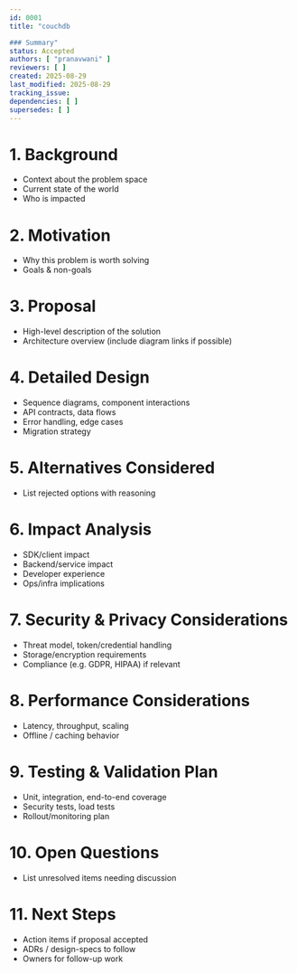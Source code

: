 ```yaml
---
id: 0001
title: "couchdb

### Summary"
status: Accepted
authors: [ "pranavwani" ]
reviewers: [ ]
created: 2025-08-29
last_modified: 2025-08-29
tracking_issue: 
dependencies: [ ]
supersedes: [ ]
---
```


# 1. Background
- Context about the problem space
- Current state of the world
- Who is impacted

# 2. Motivation
- Why this problem is worth solving
- Goals & non-goals

# 3. Proposal
- High-level description of the solution
- Architecture overview (include diagram links if possible)

# 4. Detailed Design
- Sequence diagrams, component interactions
- API contracts, data flows
- Error handling, edge cases
- Migration strategy

# 5. Alternatives Considered
- List rejected options with reasoning

# 6. Impact Analysis
- SDK/client impact
- Backend/service impact
- Developer experience
- Ops/infra implications

# 7. Security & Privacy Considerations
- Threat model, token/credential handling
- Storage/encryption requirements
- Compliance (e.g. GDPR, HIPAA) if relevant

# 8. Performance Considerations
- Latency, throughput, scaling
- Offline / caching behavior

# 9. Testing & Validation Plan
- Unit, integration, end-to-end coverage
- Security tests, load tests
- Rollout/monitoring plan

# 10. Open Questions
- List unresolved items needing discussion

# 11. Next Steps
- Action items if proposal accepted
- ADRs / design-specs to follow
- Owners for follow-up work
